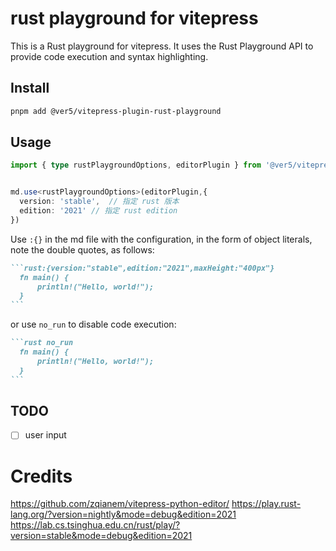 # rust playground for vitepress

This is a Rust playground for vitepress. It uses the Rust Playground API to provide code execution and syntax highlighting.

## Install

```sh
pnpm add @ver5/vitepress-plugin-rust-playground
```

## Usage

```ts
import { type rustPlaygroundOptions, editorPlugin } from '@ver5/vitepress-plugin-editor/vitepress'


md.use<rustPlaygroundOptions>(editorPlugin,{
  version: 'stable',  // 指定 rust 版本
  edition: '2021' // 指定 rust edition
})

```

Use `:{}` in the md file with the configuration, in the form of object literals, note the double quotes, as follows:

````md
```rust:{version:"stable",edition:"2021",maxHeight:"400px"}
  fn main() {
      println!("Hello, world!");
  }
```
````

or use `no_run` to disable code execution:

````md
```rust no_run
  fn main() {
      println!("Hello, world!");
  }
```
````

## TODO

- [ ] user input

# Credits

https://github.com/zqianem/vitepress-python-editor/
https://play.rust-lang.org/?version=nightly&mode=debug&edition=2021
https://lab.cs.tsinghua.edu.cn/rust/play/?version=stable&mode=debug&edition=2021
